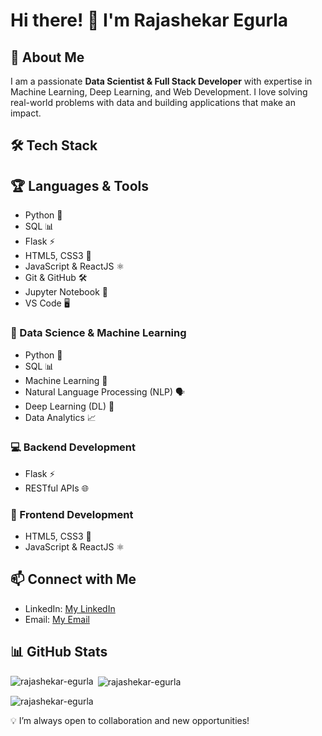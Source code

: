 # Hi there! 👋 I'm Rajashekar Egurla

## 🚀 About Me
I am a passionate **Data Scientist & Full Stack Developer** with expertise in Machine Learning, Deep Learning, and Web Development. I love solving real-world problems with data and building applications that make an impact.

## 🛠 Tech Stack

## 🏆 Languages & Tools
- Python 🐍
- SQL 📊
- Flask ⚡
- HTML5, CSS3 🎨
- JavaScript & ReactJS ⚛
- Git & GitHub 🛠
- Jupyter Notebook 📓
- VS Code 🖥

### 🧠 Data Science & Machine Learning
- Python 🐍
- SQL 📊
- Machine Learning 🤖
- Natural Language Processing (NLP) 🗣
- Deep Learning (DL) 🧠
- Data Analytics 📈

### 💻 Backend Development
- Flask ⚡
- RESTful APIs 🌐

### 🎨 Frontend Development
- HTML5, CSS3 🎨
- JavaScript & ReactJS ⚛ 

## 📫 Connect with Me
- LinkedIn: [My LinkedIn](https://www.linkedin.com/in/rajashekar-egurla-091937243/)
- Email: [My Email](egurla.rajashekar@gmail.com)

## 📊 GitHub Stats

<p><img align="left" src="https://github-readme-stats.vercel.app/api/top-langs?username=rajashekar-egurla&show_icons=true&locale=en&layout=compact" alt="rajashekar-egurla" /></p>

<p>&nbsp;<img align="center" src="https://github-readme-stats.vercel.app/api?username=rajashekar-egurla&show_icons=true&locale=en" alt="rajashekar-egurla" /></p>

<p><img align="center" src="https://github-readme-streak-stats.herokuapp.com/?user=rajashekar-egurla&" alt="rajashekar-egurla" /></p>

💡 I’m always open to collaboration and new opportunities!
